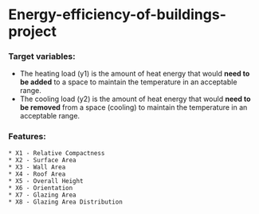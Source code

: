 # Energy-efficiency-of-buildings-project

### Target variables:
   * The heating load (y1) is the amount of heat energy that would **need to be added** to a space to maintain the temperature in an acceptable range. 
   * The cooling load (y2) is the amount of heat energy that would **need to be removed** from a space (cooling) to maintain the temperature in an acceptable range.
    
### Features:
    * X1 - Relative Compactness
    * X2 - Surface Area
    * X3 - Wall Area
    * X4 - Roof Area
    * X5 - Overall Height
    * X6 - Orientation
    * X7 - Glazing Area
    * X8 - Glazing Area Distribution
